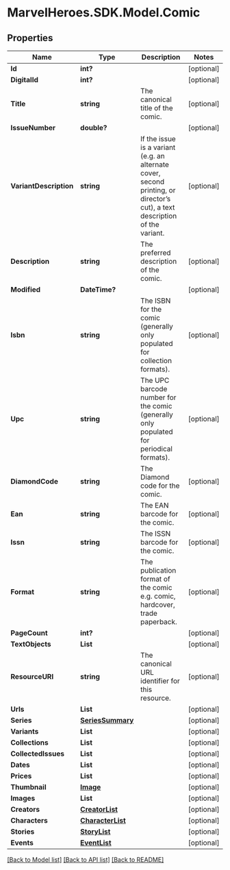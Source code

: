 # MarvelHeroes.SDK.Model.Comic
## Properties

Name | Type | Description | Notes
------------ | ------------- | ------------- | -------------
**Id** | **int?** |  | [optional] 
**DigitalId** | **int?** |  | [optional] 
**Title** | **string** | The canonical title of the comic. | [optional] 
**IssueNumber** | **double?** |  | [optional] 
**VariantDescription** | **string** | If the issue is a variant (e.g. an alternate cover, second printing, or director’s cut), a text description of the variant. | [optional] 
**Description** | **string** | The preferred description of the comic. | [optional] 
**Modified** | **DateTime?** |  | [optional] 
**Isbn** | **string** | The ISBN for the comic (generally only populated for collection formats). | [optional] 
**Upc** | **string** | The UPC barcode number for the comic (generally only populated for periodical formats). | [optional] 
**DiamondCode** | **string** | The Diamond code for the comic. | [optional] 
**Ean** | **string** | The EAN barcode for the comic. | [optional] 
**Issn** | **string** | The ISSN barcode for the comic. | [optional] 
**Format** | **string** | The publication format of the comic e.g. comic, hardcover, trade paperback. | [optional] 
**PageCount** | **int?** |  | [optional] 
**TextObjects** | **List** |  | [optional] 
**ResourceURI** | **string** | The canonical URL identifier for this resource. | [optional] 
**Urls** | **List** |  | [optional] 
**Series** | [**SeriesSummary**](SeriesSummary.md) |  | [optional] 
**Variants** | **List** |  | [optional] 
**Collections** | **List** |  | [optional] 
**CollectedIssues** | **List** |  | [optional] 
**Dates** | **List** |  | [optional] 
**Prices** | **List** |  | [optional] 
**Thumbnail** | [**Image**](Image.md) |  | [optional] 
**Images** | **List** |  | [optional] 
**Creators** | [**CreatorList**](CreatorList.md) |  | [optional] 
**Characters** | [**CharacterList**](CharacterList.md) |  | [optional] 
**Stories** | [**StoryList**](StoryList.md) |  | [optional] 
**Events** | [**EventList**](EventList.md) |  | [optional] 

[[Back to Model list]](../README.md#documentation-for-models) [[Back to API list]](../README.md#documentation-for-api-endpoints) [[Back to README]](../README.md)

